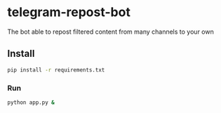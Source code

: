 # telegram-repost-bot
The bot able to repost filtered content from many channels to your own

## Install

```bash
pip install -r requirements.txt
```

### Run

```bash
python app.py &
```
